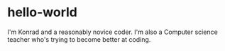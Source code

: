 # hello-world
I'm Konrad and a reasonably novice coder.  I'm also a Computer science teacher who's trying to become better at coding.
